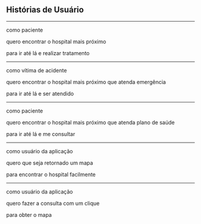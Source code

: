 ## Histórias de Usuário

------------------------
  
como paciente

quero encontrar o hospital mais próximo

para ir até lá e realizar tratamento

  ------------------------
  
como vítima de acidente

quero encontrar o hospital mais próximo que atenda emergência

para ir até lá e ser atendido

  ------------------------

como paciente

quero encontrar o hospital mais próximo que atenda plano de saúde

para ir até lá e me consultar

  ------------------------
  
como usuário da aplicação

quero que seja retornado um mapa

para encontrar o hospital facilmente

  ------------------------
  
como usuário da aplicação

quero fazer a consulta com um clique

para obter o mapa
